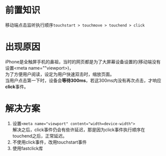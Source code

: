 # 前置知识
移动端点击监听执行顺序```touchstart > touchmove > touchend > click```

# 出现原因
iPhone是全触屏手机的鼻祖，当时的网页都是为了大屏幕设备设置的(移动端没有设置<meta name=""viewport>)，<br>
为了方便用户阅读，设定为用户快速双击时，缩放页面。<br>
当用户点击第一下时，设备会**等待300ms**，若这300ms内没有再次点击，才响应**click**事件。<br>

# 解决方案
1. 设置```<meta name="viewport" content="width=device-width">```<br>
解决之后，click事件仍会有些许延迟，那是因为click事件执行顺序在touchend之后，正常延迟。
2. 不使用click事件，改用touchstart事件
3. 使用fastclick库

